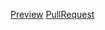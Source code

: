 [Preview](https://ksfrules.github.io/mate_training/)
[PullRequest](https://github.com/ksfrules/mate_training/pull/1/files)
